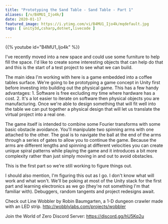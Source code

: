 ```yaml
---
title: "Prototyping the Sand Table - Sand Table - Part 1"
aliases: [/v/B4MU1_Ijo4k/]
date: 2020-01-17
featured_image: https://i.ytimg.com/vi/B4MU1_Ijo4k/mqdefault.jpg
tags: [ unity3d,csharp,dotnet,livecode ]

---
```


{{% youtube id="B4MU1_Ijo4k" %}}

I've recently moved into a new space and could use some furniture to help fill the space. I'd like to create some interesting objects that can help do that and this is the start of a test project to see what we can build.

The main idea I'm working with here is a game embedded into a coffee tables surface. We're going to be prototyping a game concept in Unity first before investing into building out the physical game. This has a few handy advantages: 1. Software is free excluding my time where hardware has a cost. 2. It's a lot easier to iterate on software then physical objects you are manufacturing. Once we're able to design something that will fit well into the table we can put together a physical design that will let us translate the virtual project into a real one.

The game itself is intended to combine some Fourier transforms with some basic obstacle avoidance. You'll manipulate two spinning arms with one attached to the other. The goal is to navigate the ball at the end of the arms through a series of gates to allow you to continue the game. Because the arms are different lengths and spinning at different velocities you can create unique spiral patterns while playing the game and it introduces a bit more complexity rather than just simply moving in and out to avoid obstacles.

This is the first part so we're still working to figure things out.

I should also mention, I'm figuring this out as I go. I don't know what will work and what won't. We'll be poking at most of the Unity stack for the first part and learning electronics as we go (they're not something I'm that familiar with). Debuggers, random tangents and project redesigns await.

Check out Line Wobbler by Robin Baumgarten, a 1-D dungeon crawler made with an LED strip. http://wobblylabs.com/projects/wobbler

Join the World of Zero Discord Server: https://discord.gg/hU5Kq2u